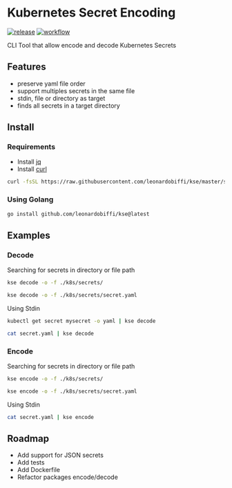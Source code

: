 # Kubernetes Secret Encoding

[![release](https://img.shields.io/github/v/release/leonardobiffi/kse)](https://github.com/leonardobiffi/kse/releases/latest)
[![workflow](https://img.shields.io/github/actions/workflow/status/leonardobiffi/kse/release.yml)](https://github.com/leonardobiffi/kse/actions/workflows/release.yml)

CLI Tool that allow encode and decode Kubernetes Secrets

## Features

- preserve yaml file order
- support multiples secrets in the same file
- stdin, file or directory as target
- finds all secrets in a target directory

## Install

### Requirements

- Install [jq](https://stedolan.github.io/jq/download/)
- Install [curl](https://curl.se/download.html)

```sh
curl -fsSL https://raw.githubusercontent.com/leonardobiffi/kse/master/scripts/install.sh | sh
```

### Using Golang

```sh
go install github.com/leonardobiffi/kse@latest
```

## Examples

### Decode

Searching for secrets in directory or file path

```sh
kse decode -o -f ./k8s/secrets/

kse decode -o -f ./k8s/secrets/secret.yaml
```

Using Stdin

```sh
kubectl get secret mysecret -o yaml | kse decode
```

```sh
cat secret.yaml | kse decode
```

### Encode

Searching for secrets in directory or file path

```sh
kse encode -o -f ./k8s/secrets/

kse encode -o -f ./k8s/secrets/secret.yaml
```

Using Stdin

```sh
cat secret.yaml | kse encode
```

## Roadmap

- Add support for JSON secrets
- Add tests
- Add Dockerfile
- Refactor packages encode/decode

